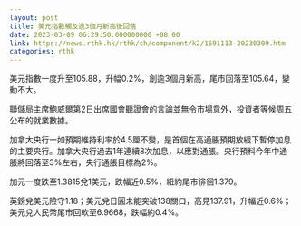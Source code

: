 ```yaml
---
layout: post
title: 美元指數觸及逾3個月新高後回落
date: 2023-03-09 06:29:50.000000000 +08:00
link: https://news.rthk.hk/rthk/ch/component/k2/1691113-20230309.htm
categories: rthk
---
```


美元指數一度升至105.88，升幅0.2%，創逾3個月新高，尾市回落至105.64，變動不大。

聯儲局主席鮑威爾第2日出席國會聽證會的言論並無令市場意外，投資者等候周五公布的就業數據。

加拿大央行一如預期維持利率於4.5厘不變，是首個在高通脹預期放緩下暫停加息的主要央行。加拿大央行過去1年連續8次加息，以應對通脹。央行預料今年中通脹將回落至3%左右，央行通脹目標為2%。

加元一度跌至1.3815兌1美元，跌幅近0.5%，紐約尾市徘徊1.379。

英鎊兌美元險守1.18；美元兌日圓未能突破138關口，高見137.91，升幅近0.6%；美元兌人民幣尾市回軟至6.9668，跌幅約0.4%。
